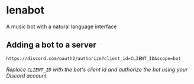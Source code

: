 # lenabot

A music bot with a natural language interface

## Adding a bot to a server

`https://discord.com/oauth2/authorize?client_id=CLIENT_ID&scope=bot`

_Replace `CLIENT_ID` with the bot's client id and authorize the bot using your Discord account._

